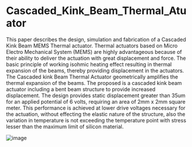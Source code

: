 # Cascaded_Kink_Beam_Thermal_Atuator
This paper describes the design, simulation and fabrication of a Cascaded Kink Beam MEMS Thermal actuator. Thermal actuators based on Micro Electro Mechanical System (MEMS) are highly advantageous because of their ability to deliver the actuation with great displacement and force. The basic principle of working isohmic heating effect resulting in thermal expansion of the beams, thereby providing displacement in the actuators. The Cascaded kink Beam Thermal Actuator geometrically amplifies the thermal expansion of the beams. The proposed is a cascaded kink beam actuator including a bent beam structure to provide increased displacement. The design provides static displacement greater than 35um for an applied potential of 6 volts, requiring an area of 2mm x 2mm square meter. This performance is achieved at lower drive voltages necessary for the actuation, without effecting the elastic nature of the structure, also the variation in temperature is not exceeding the temperature point with stress lesser than the maximum limit of silicon material.

![image](https://github.com/user-attachments/assets/aaf93710-fdb3-4951-977d-a1dde3d3e13a)
